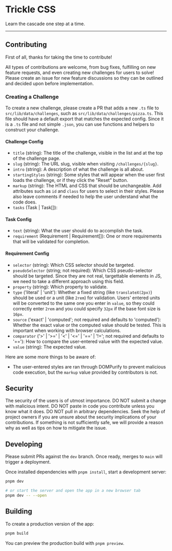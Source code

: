 # Trickle CSS

Learn the cascade one step at a time.

---

## Contributing

First of all, thanks for taking the time to contribute!

All types of contributions are welcome, from bug fixes, fulfilling on new feature requests, and even creating new challenges for users to solve! Please create an issue for new feature discussions so they can be outlined and decided upon before implementation.

### Creating a Challenge

To create a new challenge, please create a PR that adds a new `.ts` file to `src/lib/data/challenges`, such as `src/lib/data/challenges/pizza.ts`. This file should have a default export that matches the expected config. Since it is a `.ts` file and not simple `.json`, you can use functions and helpers to construct your challenge.

#### Challenge Config

- `title` (string): The title of the challenge, visible in the list and at the top of the challenge page.
- `slug` (string): The URL slug, visible when visiting `/challenges/{slug}`.
- `intro` (string): A description of what the challenge is all about.
- `startingStyles` (string): Some styles that will appear when the user first loads the challenge, or if they click the "Reset" button.
- `markup` (string): The HTML and CSS that should be unchangeable. Add attributes such as `id` and `class` for users to select in their styles. Please also leave comments if needed to help the user understand what the code does.
- `tasks` (Task | Task[]):

#### Task Config

- `text` (string): What the user should do to accomplish the task.
- `requirement` (Requirement | Requirement[]): One or more requirements that will be validated for completion.

#### Requirement Config

- `selector` (string): Which CSS selector should be targeted.
- `pseudoSelector` (string; not required): Which CSS pseudo-selector should be targeted. Since they are not real, targettable elements in JS, we need to take a different approach using this field.
- `property` (string): Which property to validate.
- `type` ('literal' | 'unit'): Whether a fixed string (like `translateX(2px)`) should be used or a unit (like `2rem`) for validation. Users' entered units will be converted to the same one you enter in `value`, so they could correctly enter `2rem` and you could specify `32px` if the base font size is `16px`.
- `source` ('exact' | 'computed'; not required and defaults to 'computed'): Whether the exact value or the computed value should be tested. This is important when working with browser calculations.
- `comparator` ('>' | '>=' | '<' | '<=' | '==' | '!='; not required and defaults to '=='): How to compare the user-entered value with the expected value.
- `value` (string): The expected value.

Here are some more things to be aware of:

- The user-entered styles are ran through DOMPurify to prevent malicious code execution, but the `markup` value provided by contributors is not.

## Security

The security of the users is of utmost importance. DO NOT submit a change with malicious intent. DO NOT paste in code you contribute unless you know what it does. DO NOT pull in arbitrary dependencies. Seek the help of project owners if you are unsure about the security implications of your contributions. If something is not sufficiently safe, we will provide a reason why as well as tips on how to mitigate the issue.

## Developing

Please submit PRs against the `dev` branch. Once ready, merges to `main` will trigger a deployment.

Once installed dependencies with `pnpm install`, start a development server:

```bash
pnpm dev

# or start the server and open the app in a new browser tab
pnpm dev -- --open
```

## Building

To create a production version of the app:

```bash
pnpm build
```

You can preview the production build with `pnpm preview`.
